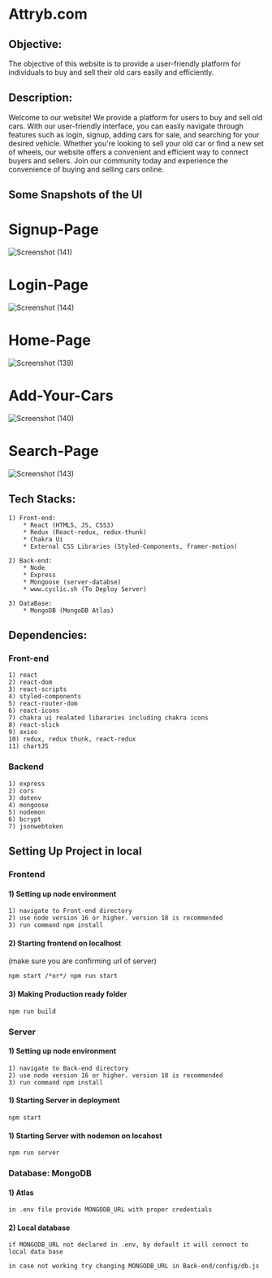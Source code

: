 # Attryb.com
  
## Objective:
The objective of this website is to provide a user-friendly platform for individuals to buy and sell their old cars easily and efficiently.

## Description:

Welcome to our website! We provide a platform for users to buy and sell old cars. With our user-friendly interface, you can easily navigate through features such as login, signup, adding cars for sale, and searching for your desired vehicle. Whether you're looking to sell your old car or find a new set of wheels, our website offers a convenient and efficient way to connect buyers and sellers. Join our community today and experience the convenience of buying and selling cars online.


## Some Snapshots of the UI

# Signup-Page
![Screenshot (141)](https://github.com/kshivang80/Attryb-Car-app/assets/103144321/6276a3fd-f65e-46dc-aa76-57e3e166159f)


# Login-Page
![Screenshot (144)](https://github.com/kshivang80/Attryb-Car-app/assets/103144321/7e2daefc-ce8d-4b25-b6b3-f65bad8f5545)


# Home-Page
![Screenshot (139)](https://github.com/kshivang80/Attryb-Car-app/assets/103144321/3d0b44d8-6144-4034-bb0d-db32bb36264c)

# Add-Your-Cars
![Screenshot (140)](https://github.com/kshivang80/Attryb-Car-app/assets/103144321/c8c384ac-ce8b-47d5-8791-0980db9ac51b)

# Search-Page
![Screenshot (143)](https://github.com/kshivang80/Attryb-Car-app/assets/103144321/85283535-34a3-402b-87b5-645a73be4543)



## Tech Stacks:
    
    1) Front-end:
        * React (HTML5, JS, CSS3)
        * Redux (React-redux, redux-thunk)
        * Chakra Ui
        * External CSS Libraries (Styled-Components, framer-motion)
        
    2) Back-end:
        * Node
        * Express
        * Mongoose (server-databse)
        * www.cyclic.sh (To Deploy Server)

    3) DataBase:
        * MongoDB (MongoDB Atlas)
        
## Dependencies:

### Front-end

    1) react
    2) react-dom
    3) react-scripts
    4) styled-components
    5) react-router-dom
    6) react-icons
    7) chakra ui realated libararies including chakra icons
    8) react-slick
    9) axios
    10) redux, redux thunk, react-redux
    11) chartJS
    
   ### Backend

    1) express
    2) cors
    3) dotenv
    4) mongoose
    5) nodemon
    6) bcrypt
    7) jsonwebtoken

    
  
## Setting Up Project in local

### Frontend

#### 1) Setting up node environment

    1) navigate to Front-end directory
    2) use node version 16 or higher. version 18 is recommended
    3) run command npm install

#### 2) Starting frontend on localhost
(make sure you are confirming url of server)

    npm start /*or*/ npm run start

#### 3) Making Production ready folder

    npm run build
    
### Server

#### 1) Setting up node environment

    1) navigate to Back-end directory
    2) use node version 16 or higher. version 18 is recommended
    3) run command npm install


#### 1) Starting Server in deployment

    npm start

#### 1) Starting Server with nodemon on locahost

    npm run server

### Database: MongoDB

#### 1) Atlas

    in .env file provide MONGODB_URL with proper credentials

#### 2) Local database

    if MONGODB_URL not declared in .env, by default it will connect to local data base

    in case not working try changing MONGODB_URL in Back-end/config/db.js






